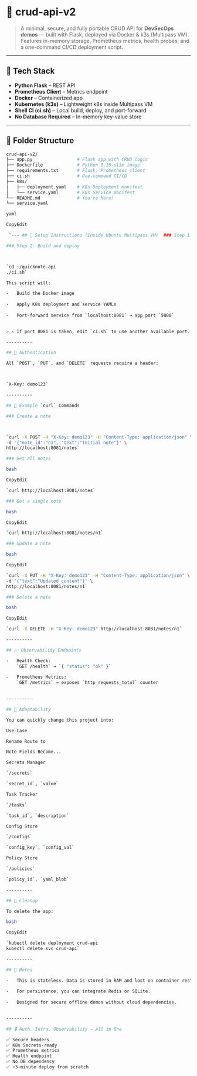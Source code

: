 # 🚀 crud-api-v2

> A minimal, secure, and fully portable CRUD API for **DevSecOps demos** — built with Flask, deployed via Docker & k3s (Multipass VM).  
> Features in-memory storage, Prometheus metrics, health probes, and a one-command CI/CD deployment script.

---

## 🧰 Tech Stack

- **Python Flask** – REST API
- **Prometheus Client** – Metrics endpoint
- **Docker** – Containerized app
- **Kubernetes (k3s)** – Lightweight k8s inside Multipass VM
- **Shell CI (ci.sh)** – Local build, deploy, and port-forward
- **No Database Required** – In-memory key-value store

---

## 📁 Folder Structure

```bash
crud-api-v2/
├── app.py                 # Flask app with CRUD logic
├── Dockerfile             # Python 3.10-slim image
├── requirements.txt       # Flask, Prometheus client
├── ci.sh                  # One-command CI/CD
├── k8s/
│   ├── deployment.yaml    # K8s Deployment manifest
│   └── service.yaml       # K8s Service manifest
└── README.md              # You're here!
└── service.yaml

yaml

CopyEdit

 `--- ## 🚀 Setup Instructions (Inside Ubuntu Multipass VM)  ### Step 1: Shell into your devvm  ```bash  multipass  shell  devvm` 

### Step 2: Build and deploy



`cd ~/quicknote-api
./ci.sh` 

This script will:

-   Build the Docker image
    
-   Apply K8s deployment and service YAMLs
    
-   Port-forward service from `localhost:8081` → app port `5000`
    

> ⚠️ If port 8081 is taken, edit `ci.sh` to use another available port.

----------

## 🔐 Authentication

All `POST`, `PUT`, and `DELETE` requests require a header:



`X-Key: demo123` 

----------

## 🧪 Example `curl` Commands

### Create a note



`curl -X POST -H "X-Key: demo123" -H "Content-Type: application/json" \
-d '{"note_id":"n1", "text":"Initial note"}' \
http://localhost:8081/notes` 

### Get all notes

bash

CopyEdit

`curl http://localhost:8081/notes` 

### Get a single note

bash

CopyEdit

`curl http://localhost:8081/notes/n1` 

### Update a note

bash

CopyEdit

`curl -X PUT -H "X-Key: demo123" -H "Content-Type: application/json" \
-d '{"text":"Updated content"}' \
http://localhost:8081/notes/n1` 

### Delete a note

bash

CopyEdit

`curl -X DELETE -H "X-Key: demo123" http://localhost:8081/notes/n1` 

----------

## 📈 Observability Endpoints

-   Health Check:  
    `GET /health` → `{ "status": "ok" }`
    
-   Prometheus Metrics:  
    `GET /metrics` → exposes `http_requests_total` counter
    

----------

## 🧠 Adaptability

You can quickly change this project into:

Use Case

Rename Route to

Note Fields Become...

Secrets Manager

`/secrets`

`secret_id`, `value`

Task Tracker

`/tasks`

`task_id`, `description`

Config Store

`/configs`

`config_key`, `config_val`

Policy Store

`/policies`

`policy_id`, `yaml_blob`

----------

## 🧼 Cleanup

To delete the app:

bash

CopyEdit

`kubectl delete deployment crud-api
kubectl delete svc crud-api` 

----------

## 🧷 Notes

-   This is stateless. Data is stored in RAM and lost on container restart.
    
-   For persistence, you can integrate Redis or SQLite.
    
-   Designed for secure offline demos without cloud dependencies.
    

----------

## 🔒 Auth, Infra, Observability — All in One

✅ Secure headers  
✅ K8s Secrets-ready  
✅ Prometheus metrics  
✅ Health endpoint  
✅ No DB dependency  
✅ <3-minute deploy from scratch

